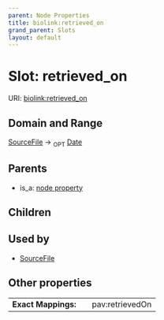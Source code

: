 ```yaml
---
parent: Node Properties
title: biolink:retrieved_on
grand_parent: Slots
layout: default
---
```


# Slot: retrieved_on




URI: [biolink:retrieved_on](https://w3id.org/biolink/vocab/retrieved_on)

## Domain and Range

[SourceFile](SourceFile.md) ->  <sub>OPT</sub> [Date](types/Date.md)

## Parents

 *  is_a: [node property](node_property.md)

## Children


## Used by

 * [SourceFile](SourceFile.md)

## Other properties

|  |  |  |
| --- | --- | --- |
| **Exact Mappings:** | | pav:retrievedOn |

